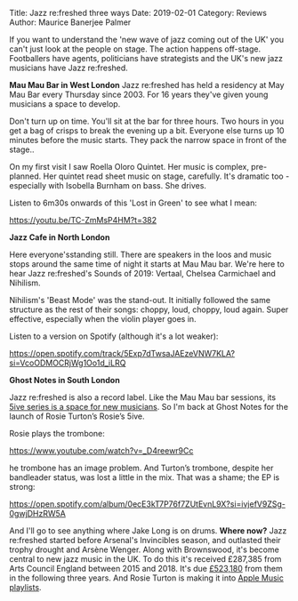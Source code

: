 Title: Jazz re:freshed three ways
Date: 2019-02-01
Category: Reviews
Author: Maurice Banerjee Palmer

If you want to understand the 'new wave of jazz coming out of the UK' you can't just look at the people on stage. The action happens off-stage. Footballers have agents, politicians have strategists and the UK's new jazz musicians have Jazz re:freshed.

**Mau Mau Bar in West London**
Jazz re:freshed has held a residency at May Mau Bar every Thursday since 2003. For 16 years they've given young musicians a space to develop.

Don't turn up on time. You'll sit at the bar for three hours. Two hours in  you get a bag of crisps to break the evening up a bit. Everyone else turns up 10 minutes before the music starts. They pack the narrow space in front of the stage..

On my first visit I saw Roella Oloro Quintet. Her music is complex, pre-planned. Her quintet read sheet music on stage, carefully. It's dramatic too - especially with Isobella Burnham on bass. She drives.

Listen to 6m30s onwards of this 'Lost in Green' to see what I mean:     

https://youtu.be/TC-ZmMsP4HM?t=382

**Jazz Cafe in North London**

Here everyone'sstanding still. There are speakers in the loos and music stops around the same time of night it starts at Mau Mau bar. We're here to hear Jazz re:freshed's Sounds of 2019: Vertaal, Chelsea Carmichael and Nihilism.

Nihilism's 'Beast Mode' was the stand-out. It initially followed the same structure as the rest of their songs: choppy, loud, choppy, loud again. Super effective, especially when the violin player goes in.


Listen to a version on Spotify (although it's a lot weaker):

https://open.spotify.com/track/5Exp7dTwsaJAEzeVNW7KLA?si=VcoODMOCRjWg1Oo1d_iLRQ

**Ghost Notes in South London**

Jazz re:freshed is also a record label. Like the Mau Mau bar sessions, its [5ive series is a space for new musicians](Nubya). So I'm back at Ghost Notes for the launch of Rosie Turton’s Rosie’s 5ive.

Rosie plays the trombone:

https://www.youtube.com/watch?v=_D4reewr9Cc

he trombone has an image problem. And Turton’s trombone, despite her bandleader status, was lost a little in the mix. That was a shame; the EP is strong:

https://open.spotify.com/album/0ecE3kT7P76f7ZUtEvnL9X?si=ivjefV9ZSg-0gwjDHzRW5A

And I'll go to see anything where Jake Long is on drums. 
**Where now?**
Jazz re:freshed started before Arsenal's Invincibles season, and outlasted their trophy drought and Arsène Wenger. Along with Brownswood, it's become central to new jazz music in the UK. To do this it's received £287,385 from Arts Council England between 2015 and 2018. It's due [£523,180](https://www.artscouncil.org.uk/national-portfolio-2018-22/more-data-2018-22) from them in the following three years. And Rosie Turton is making it into [Apple Music playlists](link).